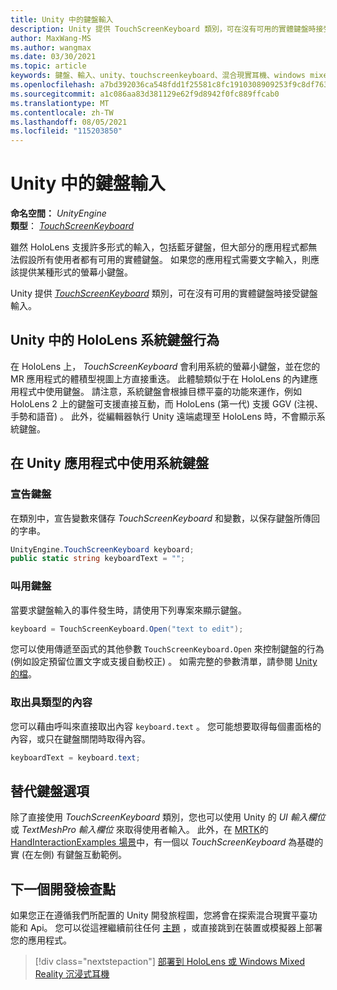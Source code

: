 ```yaml
---
title: Unity 中的鍵盤輸入
description: Unity 提供 TouchScreenKeyboard 類別，可在沒有可用的實體鍵盤時接受鍵盤輸入。
author: MaxWang-MS
ms.author: wangmax
ms.date: 03/30/2021
ms.topic: article
keywords: 鍵盤、輸入、unity、touchscreenkeyboard、混合現實耳機、windows mixed reality 耳機、虛擬實境耳機、HoloLens、HoloLens 2
ms.openlocfilehash: a7bd392036ca548fdd1f25581c8fc1910308909253f9c8df763e2039a32d3e9a
ms.sourcegitcommit: a1c086aa83d381129e62f9d8942f0fc889ffcab0
ms.translationtype: MT
ms.contentlocale: zh-TW
ms.lasthandoff: 08/05/2021
ms.locfileid: "115203850"
---
```

# <a name="keyboard-input-in-unity"></a>Unity 中的鍵盤輸入

**命名空間：** *UnityEngine*<br>
 **類型**： *[TouchScreenKeyboard](https://docs.unity3d.com/ScriptReference/TouchScreenKeyboard.html)*

雖然 HoloLens 支援許多形式的輸入，包括藍牙鍵盤，但大部分的應用程式都無法假設所有使用者都有可用的實體鍵盤。 如果您的應用程式需要文字輸入，則應該提供某種形式的螢幕小鍵盤。

Unity 提供 *[TouchScreenKeyboard](https://docs.unity3d.com/ScriptReference/TouchScreenKeyboard.html)* 類別，可在沒有可用的實體鍵盤時接受鍵盤輸入。

## <a name="hololens-system-keyboard-behavior-in-unity"></a>Unity 中的 HoloLens 系統鍵盤行為

在 HoloLens 上， *TouchScreenKeyboard* 會利用系統的螢幕小鍵盤，並在您的 MR 應用程式的體積型視圖上方直接重迭。 此體驗類似于在 HoloLens 的內建應用程式中使用鍵盤。 請注意，系統鍵盤會根據目標平臺的功能來運作，例如 HoloLens 2 上的鍵盤可支援直接互動，而 HoloLens (第一代) 支援 GGV (注視、手勢和語音) 。 此外，從編輯器執行 Unity 遠端處理至 HoloLens 時，不會顯示系統鍵盤。

## <a name="using-the-system-keyboard-in-your-unity-app"></a>在 Unity 應用程式中使用系統鍵盤

### <a name="declare-the-keyboard"></a>宣告鍵盤

在類別中，宣告變數來儲存 *TouchScreenKeyboard* 和變數，以保存鍵盤所傳回的字串。

```cs
UnityEngine.TouchScreenKeyboard keyboard;
public static string keyboardText = "";
```

### <a name="invoke-the-keyboard"></a>叫用鍵盤

當要求鍵盤輸入的事件發生時，請使用下列專案來顯示鍵盤。

```cs
keyboard = TouchScreenKeyboard.Open("text to edit");
```

您可以使用傳遞至函式的其他參數 `TouchScreenKeyboard.Open` 來控制鍵盤的行為 (例如設定預留位置文字或支援自動校正) 。 如需完整的參數清單，請參閱 [Unity 的檔](https://docs.unity3d.com/ScriptReference/TouchScreenKeyboard.Open.html)。

### <a name="retrieve-typed-contents"></a>取出具類型的內容

您可以藉由呼叫來直接取出內容 `keyboard.text` 。 您可能想要取得每個畫面格的內容，或只在鍵盤關閉時取得內容。

```cs
keyboardText = keyboard.text;
```

## <a name="alternative-keyboard-options"></a>替代鍵盤選項

除了直接使用 *TouchScreenKeyboard* 類別，您也可以使用 Unity 的 *UI 輸入欄位* 或 *TextMeshPro 輸入欄位* 來取得使用者輸入。 此外，在 [MRTK](/windows/mixed-reality/mrtk-unity)的 [HandInteractionExamples 場景](/windows/mixed-reality/mrtk-unity/features/example-scenes/hand-interaction-examples)中，有一個以 *TouchScreenKeyboard* 為基礎的實 (在左側) 有鍵盤互動範例。

## <a name="next-development-checkpoint"></a>下一個開發檢查點

如果您正在遵循我們所配置的 Unity 開發旅程圖，您將會在探索混合現實平臺功能和 Api。 您可以從這裡繼續前往任何 [主題](unity-development-overview.md#3-advanced-features) ，或直接跳到在裝置或模擬器上部署您的應用程式。

> [!div class="nextstepaction"]
> [部署到 HoloLens 或 Windows Mixed Reality 沉浸式耳機](../platform-capabilities-and-apis/using-visual-studio.md)

